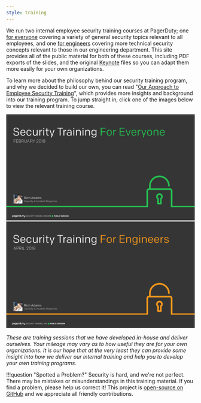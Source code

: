 ```yaml
---
style: training
---
```


We run two internal employee security training courses at PagerDuty; one [for everyone](/for_everyone/) covering a variety of general security topics relevant to all employees, and one [for engineers](/for_engineers/) covering more technical security concepts relevant to those in our engineering department. This site provides all of the public material for both of these courses, including PDF exports of the slides, and the original [Keynote](https://www.apple.com/keynote/) files so you can adapt them more easily for your own organizations.

To learn more about the philosophy behind our security training program, and why we decided to build our own, you can read "[Our Approach to Employee Security Training](https://www.pagerduty.com/blog/security-training-at-pagerduty)", which provides more insights and background into our training program. To jump straight in, click one of the images below to view the relevant training course.

[![Security Training For Everyone](./slides/for_everyone/for_everyone.001.jpeg)](/for_everyone)
[![Security Training For Engineers](./slides/for_engineers/for_engineers.001.jpeg)](/for_engineers)

_These are training sessions that we have developed in-house and deliver ourselves. Your mileage may vary as to how useful they are for your own organizations. It is our hope that at the very least they can provide some insight into how we deliver our internal training and help you to develop your own training programs._

!!!question "Spotted a Problem?"
    Security is hard, and we're not perfect. There may be mistakes or misunderstandings in this training material. If you find a problem, please help us correct it! This project is [open-source on GitHub](https://github.com/pagerduty/security-training) and we appreciate all friendly contributions.
